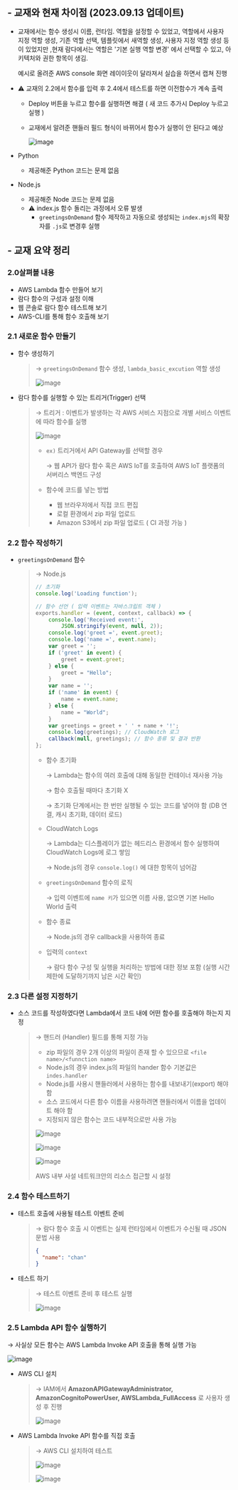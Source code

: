 ## - 교재와 현재 차이점 (2023.09.13 업데이트)

- 교재에서는 함수 생성시 이름, 런타임. 역할을 설정할 수 있었고, 역할에서 사용자 지정 역할 생성, 기존 역할 선택, 템플릿에서 새역할 생성, 사용자 지정 역할 생성 등이 있었지만 ,현재 람다에서는 역할은 '기본 실행 역할 변경' 에서 선택할 수 있고, 아키텍처와 권한 항목이 생김.
    
    예시로 올려준 AWS console 화면 레이이웃이 달라져서 실습을 하면서 캡쳐 진행
    
- ⚠️ 교재의 2.2에서 함수를 입력 후 2.4에서 테스트를 하면 이전함수가 계속 출력
    - Deploy 버튼을 누르고 함수를 실행하면 해결 ( 새 코드 추가시 Deploy 누르고 실행 )
    - 교재에서 알려준 핸들러 필드 형식이 바뀌어서 함수가 실행이 안 된다고 예상
        
        ![image](https://github.com/cloud-club/AWSLambdaInAction-2023/assets/85063965/df40aea9-83e8-4080-8ac7-c7454b66321a)


        
- Python
    - 제공해준 Python 코드는 문제 없음
- Node.js
    - 제공해준 Node 코드는 문제 없음
    - ⚠️ index.js 함수 돌리는 과정에서 오류 발생
        - `greetingsOnDemand` 함수 제작하고 자동으로 생성되는 `index.mjs`의 확장자를 `.js`로 변경후 실행

## - 교재 요약 정리

### 2.0살펴볼 내용

- AWS Lambda 함수 만들어 보기
- 람다 함수의 구성과 설정 이해
- 웹 콘솔로 람다 함수 테스트해 보기
- AWS-CLI를 통해 함수 호출해 보기

### 2.1 새로운 함수 만들기

- 함수 생성하기
    
    > → `greetingsOnDemand` 함수 생성, `lambda_basic_excution` 역할 생성
    > 
    > 
    > ![image](https://github.com/cloud-club/AWSLambdaInAction-2023/assets/85063965/fe3cc5b3-a1a5-45a4-a650-387246a45557)
    > 

- 람다 함수를 실행할 수 있는 트리거(Trigger) 선택
    
    > → 트리거 : 이벤트가 발생하는 각 AWS 서비스 지점으로 개별 서비스 이벤트에 따라 함수를 실행
    > 
    > 
    > ![image](https://github.com/cloud-club/AWSLambdaInAction-2023/assets/85063965/07f20a6f-05d5-4ea4-aa1f-5315564e71d4)
    > 
    > - `ex)` 트리거에서 API Gateway를 선택할 경우
    >     
    >     → 웹 API가 람다 함수 혹은 AWS IoT를 호출하여 AWS IoT 플랫폼의 서버리스 백엔드 구성
    >     
    > 
    > - 함수에 코드를 넣는 방법
    >     - 웹 브라우저에서 직접 코드 편집
    >     - 로컬 환경에서 zip 파일 업로드
    >     - Amazon S3에서 zip 파일 업로드 ( CI 과정 가능 )

### 2.2 함수 작성하기

- `greetingsOnDemand` 함수
    
    > → Node.js
    > 
    > 
    > ```jsx
    > // 초기화
    > console.log('Loading function');
    > 
    > // 함수 선언 ( 입력 이벤트는 자바스크립트 객체 )
    > exports.handler = (event, context, callback) => {
    >     console.log('Received event:',
    >         JSON.stringify(event, null, 2));
    >     console.log('greet =', event.greet);
    >     console.log('name =', event.name);
    >     var greet = '';
    >     if ('greet' in event) {
    >         greet = event.greet;
    >     } else {
    >         greet = "Hello";
    >     }
    >     var name = '';
    >     if ('name' in event) {
    >         name = event.name;
    >     } else {
    >         name = "World";
    >     }
    >     var greetings = greet + ' ' + name + '!';
    >     console.log(greetings); // CloudWatch 로그
    >     callback(null, greetings); // 함수 종류 및 결과 반환
    > };
    > ```
    > 
    > - 함수 초기화
    >     
    >     → Lambda는 함수의 여러 호출에 대해 동일한 컨테이너 재사용 가능
    >     
    >     → 함수 호출될 때마다 초기화 X
    >     
    >     → 초기화 단계에서는 한 번만 실행될 수 있는 코드를 넣어야 함 (DB 연결, 캐시 초기화, 데이터 로드)
    >     
    > - CloudWatch Logs
    >     
    >     → Lambda는 디스플레이가 없는 헤드리스 환경에서 함수 실행하여 CloudWatch Logs에 로그 쌓임
    >     
    >     → Node.js의 경우 `console.log()` 에 대한 항목이 넘어감
    >     
    > - `greetingsOnDemand` 함수의 로직
    >     
    >     → 입력 이벤트에 `name 키`가 있으면 이름 사용, 없으면 기본 Hello World 출력
    >     
    > - 함수 종료
    >     
    >     → Node.js의 경우 callback을 사용하여 종료
    >     
    > - 입력의 `context`
    >     
    >     → 람다 함수 구성 및 실행을 처리하는 방법에 대한 정보 포함 (실행 시간 제한에 도달하기까지 남은 시간 확인)
    >     

### 2.3 다른 설정 지정하기

- 소스 코드를 작성하였다면 Lambda에서 코드 내에 어떤 함수를 호출해야 하는지 지정
    
    > → 핸드러 (Handler) 필드를 통해 지정 가능
    > 
    > - zip 파일의 경우 2개 이상의 파일이 존재 할 수 있으므로 `<file name>/<funnction name>`
    > - Node.js의 경우 index.js의 파일의 hander 함수 기본값은 `indes.handler`
    > - Node.js를 사용시 핸들러에서 사용하는 함수를 내보내기(export) 해야 함
    > - 소스 코드에서 다른 함수 이름을 사용하려면 핸들러에서 이름을 업데이트 해야 함
    > - 지정되지 않은 함수는 코드 내부적으로만 사용 가능
    > 
    > ![image](https://github.com/cloud-club/AWSLambdaInAction-2023/assets/85063965/db92d961-3571-44d8-9eea-5c470d0555c8)
    > 
    > ![image](https://github.com/cloud-club/AWSLambdaInAction-2023/assets/85063965/f841c2f0-71dc-4c1f-92b7-7dfb631ae85d)
    > 
    > ![image](https://github.com/cloud-club/AWSLambdaInAction-2023/assets/85063965/4c7621bd-968f-46cb-a8ce-43952df81ac5)
    > 
    > AWS 내부 사설 네트워크안의 리소스 접근할 시 설정
    > 

### 2.4 함수 테스트하기

- 테스트 호출에 사용될 테스트 이벤트 준비
    
    > → 람다 함수 호출 시 이벤트는 실제 런타임에서 이벤트가 수신될 때 JSON 문법 사용
    > 
    > 
    > ```json
    > {
    >   "name": "chan"
    > }
    > ```
    > 

- 테스트 하기
    
    > → 테스트 이벤트 준비 후 테스트 실행
    > 
    > 
    > ![image](https://github.com/cloud-club/AWSLambdaInAction-2023/assets/85063965/263784dd-183d-430c-8028-4137afd8f108)
    > 
    

### 2.5 Lambda API 함수 실행하기

→ 사실상 모든 함수는 AWS Lambda Invoke API 호출을 통해 실행 가능

![image](https://github.com/cloud-club/AWSLambdaInAction-2023/assets/85063965/73b357c2-0b45-4138-aeb1-6677d4519c53)


- AWS CLI 설치
    
    > → IAM에서 **AmazonAPIGatewayAdministrator, AmazonCognitoPowerUser, AWSLambda_FullAccess** 로 사용자 생성 후 진행
    > 
    > 
    > ![image](https://github.com/cloud-club/AWSLambdaInAction-2023/assets/85063965/2d7cbbf4-1d3c-4051-8f21-e1ed0e586d5b)
    > 
    
- AWS Lambda Invoke API 함수를 직접 호출
    
    > → AWS CLI 설치하여 테스트
    > 
    > 
    > ![image](https://github.com/cloud-club/AWSLambdaInAction-2023/assets/85063965/01a8c1cb-259c-4c7d-a7ec-ca4fe29c1cfd)
    > 
    > ![image](https://github.com/cloud-club/AWSLambdaInAction-2023/assets/85063965/d83db937-edbc-43f6-8cdc-f6e1e6312f0c)
